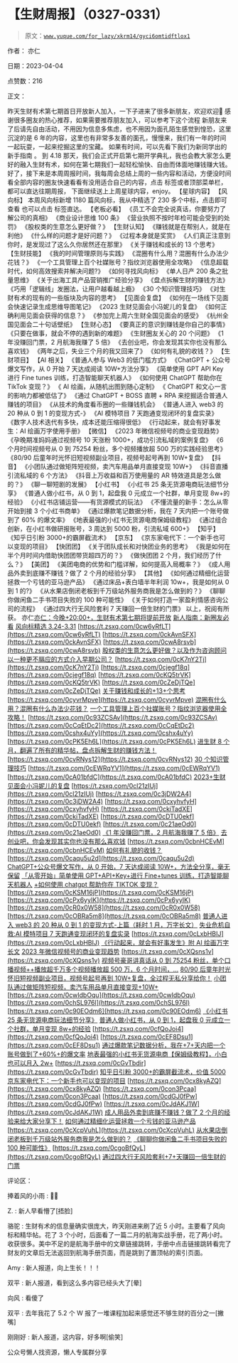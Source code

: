 # 【生财周报】（0327-0331）

> 原文：[`www.yuque.com/for_lazy/xkrm14/gyci6omtidftlox1`](https://www.yuque.com/for_lazy/xkrm14/gyci6omtidftlox1)



作者： 亦仁



日期：2023-04-04



点赞数：216



正文：



昨天生财有术第七期首日开放新人加入，一下子进来了很多新朋友，欢迎欢迎👏 感谢很多圈友的热心推荐，如果需要推荐朋友加入，可以参考下这个流程 新朋友来了后请先自由活动，不用因为信息多焦虑，也不用因为面孔陌生感觉到惶恐，这里沉淀的是 6 年的内容，这里也有非常多友善的面孔，慢慢来，我们有一年的时间一起玩耍，一起来挖掘这里的宝藏。 如果有时间，可以先看下我们为新同学出的新手指南 。 到 4.18 那天，我们会正式开启第七期开学典礼，我也会教大家怎么更好的融入生财有术，如何在第七期我们一起轻松愉快、自由而体面地赚钱赚大钱。 好了，接下来是本周周报时间，我每周会总结上周的一些内容和活动，方便没时间看全部内容的圈友快速看看有没用适合自己的内容，点击 标签或者顶部菜单栏，都可以直达往期周报， 下面继续送上上周星球内容，enjoy。 【星球内容】 【风向标】 本周风向标新增 1180 篇风向标，我从中精选了 230 多个中标，点击即可查看 也可以点击 标签直达。 【老板必看】 《员工不会完全说真话，你要努力了解公司的真相》 《商业设计思维 100 条》 《营业执照不按时年检可能会受到的处罚》 《股权类的生意怎么更好做？》 【生财认知】 《赚钱就是在帮别人，就是在利他》 《什么样的问题才是好问题？》 《过程本身就是奖赏》 《人们真正注意到你时，是发现过了这么久你居然还在那里》 《关于赚钱和成长的 13 个思考》 【生财技能】 《我的时间管理原则与实践》 《混圈有什么用？混圈有什么办法少花钱？》 《一个工具管理上百个社媒账号？指纹浏览器使用全攻略》 《信息超载时代，如何高效搜索并解决问题?》 《如何寻找风向标》 《单人日产 200 条之批量思维》 《关于出海工具产品营销推广经验分享》 《盘点拆解生财的赚钱方法》 《巧用「逻辑线」发圈法，让用户越看越上瘾》 《30 个知识管理技巧》 《对生财有术的现有的一些版块及内容的思考》 【见面会复盘】 《如何在一场线下见面会快速记录生成思维导图笔记》 《2023 生财见面会小冯妮儿的复盘》 《如何正确利用见面会获得的信息？》 《参加完上周六生财全国见面会的感受》 《杭州全国见面会二十句话壁纸》 【生财心态】 《要真正的意识到赚钱是你自己的事情》 《只要在做事，就会不停的遇到新的难题》 《生财圈友关心的 20 个问题》 《1 年没赚回门票，2 月航海我赚了 5 倍》 《去创业吧，你会发现其实你也没有那么喜欢钱》 《两年之后，失业三个月的我又回来了》 《如何有礼貌的收钱？》 【生财项目】 【AI 相关】 《普通人参与 Web3 的低门槛方式》 《ChatGPT + 公众号爆文写作，从 0 开始 7 天达成阅读 10W+方法分享》 《简单使用 GPT API Key 进行 Fine tunes 训练，打造智能聊天机器人》 《如何使用 ChatGPT 帮助你在 TikTok 变现？》 《 AI 绘画，从随机出图到随心定制》 《 ChatGPT 和文心一言的影响力都被低估了》 《通过 ChatGPT + BOSS 直聘 + RPA 来挖掘适合普通人赚钱的项目》 《从技术的角度看币圈的一些赚钱机会》 《普通人进入 web3 的 20 种从 0 到 1 的变现方式-》 《AI 模特项目 7 天跑通变现闭环的复盘实录》 《数字人技术迭代有多快，成本还能压缩得很低》 《行动起来，就会有好事发生：AI 绘画万字使用手册》 【微信】 《2023 年微信视频号的商业变现趋势》 《孕晚期准妈妈通过视频号 10 天涨粉 1000+，成功引流私域的案例复盘》 《6 个月时间视频号从 0 到 75254 粉丝，多个视频播放超 500 万的实践经验思考》 《80/90 后童年时光怀旧短视频副业项目，视频号起号再到 10W+复盘》 【抖音】 《小团队通过做矩阵短视频，卖汽车用品单月直接变现 10W+》 《抖音直播引流私域的 6 个方法》 《抖音上万收益和百万使用量的 AR 特效道具是怎么做的？》 《聊一聊短剧的发展》 【小红书】 《小红书 25 条无货源电商玩法细节分享》 《普通人做小红书，从 0 到 1，起盘我 0 元成立一个社群，单月变现 8w+的经验》 《小红书店铺运营——有货源模式的玩法》 《不懂流量的新手：怎么从零开始到接 3 个小红书商单》 《通过爆款笔记数据分析，我在 7 天内把一个账号做到了 60% 的爆文率》 《地表最强的小红书无货源电商保姆级教程》 《通过组合创新，在小红书做研报账号，3 周达到 5000 粉，引流私域 600+》 【知乎】 《知乎日引粉 3000+的霸屏截流术》 【京东】 《京东家电代下：一个新手也可以变现的项目》 【快团团】 《关于团队成长和对快团业务的思考》 《我是如何在半个月时间内借助快团团带货超四万的？》 《做快团团 2 个月，我们经历了什么？》 【美团】 《美团电商的优势和门槛详解，如何提高入局概率？》 《成人用品外卖到底赚不赚钱？做了 2 个月的经验分享》 【其他】 《如何通过精细化运营拯救一个亏钱的亚马逊产品》 《通过床品+表白墙半年利润 10w+，我是如何从 0 到 1 的?》 《从水果店倒闭老板到千万级站外服务商我是怎么做到的？》 《聊聊你做闲鱼二手书项目失败的 100 种可能性》 《关于如何打造一家盈利情感咨询公司的流程》 《通过四大行无风险套利 7 天赚回一倍生财的门票》 以上，祝阅有所获。 亦仁[亦仁：今晚+20:00+，生财有术第七期将提前开放](https://t.zsxq.com/0c597hn5w) [新人指南：新圈友必看](https://t.zsxq.com/0cqL2cka6) [风向标精选 3.24-3.31](https://i.shengcaiyoushu.com/t/BOA72wL2) [https://t.zsxq.com/0cw6yRfLT](https://t.zsxq.com/0cw6yRfLT) [https://t.zsxq.com/0ckAvnSFX](https://t.zsxq.com/0ckAvnSFX) [https://t.zsxq.com/0cwA8rsvb](https://t.zsxq.com/0cwA8rsvb) [股权类的生意怎么更好做？以及作为咨询顾问以一种更不膈应的方式介入早期公司？](https://t.zsxq.com/0clFyceWM) [https://t.zsxq.com/0cK7nY2Tj](https://t.zsxq.com/0cK7nY2Tj) [https://t.zsxq.com/0cjegf18q](https://t.zsxq.com/0cjegf18q) [https://t.zsxq.com/0cKQ5trVK](https://t.zsxq.com/0cKQ5trVK) [https://t.zsxq.com/0cZeDjTQe](https://t.zsxq.com/0cZeDjTQe) [关于赚钱和成长的+13+个思考](https://t.zsxq.com/0ceOy4AM2) [https://t.zsxq.com/0cyvrMpve](https://t.zsxq.com/0cyvrMpve) [混圈有什么用？混圈有什么办法少花钱？](https://t.zsxq.com/0cTEMmuvt) [一个工具管理上百个社媒账号？指纹浏览器使用全攻略！](https://t.zsxq.com/0cHRYpAaZ) [https://t.zsxq.com/0c93ZCSAv](https://t.zsxq.com/0c93ZCSAv) [https://t.zsxq.com/0cCqEtDc2](https://t.zsxq.com/0cCqEtDc2) [https://t.zsxq.com/0cshx4uYy](https://t.zsxq.com/0cshx4uYy) [https://t.zsxq.com/0cPK5Eh6L](https://t.zsxq.com/0cPK5Eh6L) [进生财 8 个月，翻遍了所有的精华帖，盘点拆解生财的赚钱方法！](https://t.zsxq.com/0cG22Qe2m) [https://t.zsxq.com/0cvRNys12](https://t.zsxq.com/0cvRNys12) [30 个知识管理技巧](https://t.zsxq.com/0cRzZtL8O) [https://t.zsxq.com/0cEWRqYV1](https://t.zsxq.com/0cEWRqYV1) [https://t.zsxq.com/0cA01bfdC](https://t.zsxq.com/0cA01bfdC) [2023+生财见面会小冯妮儿的复盘](https://t.zsxq.com/0cAgFRusZ) [https://t.zsxq.com/0cl21zIUj](https://t.zsxq.com/0cl21zIUj) [https://t.zsxq.com/0c3jDW2A4](https://t.zsxq.com/0c3jDW2A4) [https://t.zsxq.com/0cxyhvfyH](https://t.zsxq.com/0cxyhvfyH) [https://t.zsxq.com/0ckiTadXE](https://t.zsxq.com/0ckiTadXE) [https://t.zsxq.com/0cDTU0ekf](https://t.zsxq.com/0cDTU0ekf) [https://t.zsxq.com/0c21aeOd0](https://t.zsxq.com/0c21aeOd0) [《1 年没赚回门票，2 月航海我赚了 5 倍》](https://t.zsxq.com/0coknPAXs) [去创业吧，你会发现其实你也没有那么喜欢钱](https://t.zsxq.com/0cCjJY1iC) [https://t.zsxq.com/0cbnHCEvM](https://t.zsxq.com/0cbnHCEvM) [如何有礼貌的收钱？](https://t.zsxq.com/0clDNvv6M) [https://t.zsxq.com/0caqu5u2d](https://t.zsxq.com/0caqu5u2d) [ChatGPT+公众号爆文写作，从 0 开始，7 天达成阅读 10W+，方法全分享，毫无保留](https://t.zsxq.com/0cH8u1YPS) [「从零开始」简单使用 GPT+API+Key+进行 Fine+tunes 训练，打造智能聊天机器人](https://t.zsxq.com/0cb0bOF1a) [+如何使用 chatgpt 帮助你在 TIKTOK 变现？](https://t.zsxq.com/0cFNkS3Th) [https://t.zsxq.com/0cKSM16jP](https://t.zsxq.com/0cKSM16jP) [https://t.zsxq.com/0cPx6yyIK](https://t.zsxq.com/0cPx6yyIK) [https://t.zsxq.com/0cR0x0W58](https://t.zsxq.com/0cR0x0W58) [https://t.zsxq.com/0cOBRa5m8](https://t.zsxq.com/0cOBRa5m8) [普通人进入 web3 的 20 种从 0 到 1 的变现方式-上篇（耗时 1 月，万字长文）](https://t.zsxq.com/0c7DB5ANJ) [失业危机自救:AI 模特项目 7 天跑通变现闭环的复盘实录](https://t.zsxq.com/0cfi102mt) [https://t.zsxq.com/0cLxbHBIJ](https://t.zsxq.com/0cLxbHBIJ) [《行动起来，就会有好事发生》附 AI 绘画万字长文](https://t.zsxq.com/0ceuUJLIX) [2023 年微信视频号的商业变现趋势](https://t.zsxq.com/0cRGtLZbm) [https://t.zsxq.com/0cXQsns1v](https://t.zsxq.com/0cXQsns1v) [视频号豪哥讲真话从 0 到 75254 粉丝，单个口播视频++播放超千万多个视频播放超 500 万，6 个月时间，...](https://t.zsxq.com/0cdEsyOX8) [80/90 后童年时光怀旧短视频副业项目，视频号起号再到 10W+复盘，全过程无私分享给你！](https://t.zsxq.com/0cktQswyS) [小团队通过做矩阵短视频，卖汽车用品单月直接变现+10W+](https://t.zsxq.com/0cRTaqmpb) [https://t.zsxq.com/0cwIdbOqu](https://t.zsxq.com/0cwIdbOqu) [https://t.zsxq.com/0chSL976l](https://t.zsxq.com/0chSL976l) [https://t.zsxq.com/0c90EOdm6](https://t.zsxq.com/0c90EOdm6) [《小红书 25 条无货源电商玩法细节分享》](https://t.zsxq.com/0cdNqXMrd) [普通人做小红书，从 0 到 1，起盘我 0 元成立一个社群，单月变现 8w+的经验](https://t.zsxq.com/0cf6zlpeo) [https://t.zsxq.com/0cfQoJoi4](https://t.zsxq.com/0cfQoJoi4) [https://t.zsxq.com/0cEF8Dsu1](https://t.zsxq.com/0cEF8Dsu1) [通过爆款笔记数据分析，我在+7+天内把一个账号做到了+60%+的爆文率](https://t.zsxq.com/0cxBlGprh) [地表最强的小红书无货源电商【保姆级教程】，小白也可以月入 2w+](https://t.zsxq.com/0cCMltj5Y) [https://t.zsxq.com/0cGvTbdir](https://t.zsxq.com/0cGvTbdir) [知乎日引粉 3000+的霸屏截流术，价值 5000](https://t.zsxq.com/0ciPW9Y1D) [京东家电代下：一个新手也可以变现的项目](https://t.zsxq.com/0cOrtWNQn) [https://t.zsxq.com/0cx8kyAZQ](https://t.zsxq.com/0cx8kyAZQ) [https://t.zsxq.com/0con3Pcaa](https://t.zsxq.com/0con3Pcaa) [https://t.zsxq.com/0cdGJ0fPw](https://t.zsxq.com/0cdGJ0fPw) [https://t.zsxq.com/0cJdAKJ1W](https://t.zsxq.com/0cJdAKJ1W) [成人用品外卖到底赚不赚钱？做了 2 个月的经验来给大家分享下！](https://t.zsxq.com/0cqJwXXDV) [如何通过精细化运营拯救一个亏钱的亚马逊产品](https://t.zsxq.com/0cA284JBX) [https://t.zsxq.com/0cXcpVuhL](https://t.zsxq.com/0cXcpVuhL) [从水果店倒闭老板到千万级站外服务商我是怎么做到的？](https://t.zsxq.com/0cjyHfsEv) [《聊聊你做闲鱼二手书项目失败的 100 种可能性》](https://t.zsxq.com/0cpfBGFEx) [https://t.zsxq.com/0cgoBfQyL](https://t.zsxq.com/0cgoBfQyL) [通过四大行无风险套利+7+天赚回一倍生财的门票](https://t.zsxq.com/0cNQlBIyR)



评论区：



捧着风的小雨 : 👏🏻



Z. : 新人早看懵了[捂脸]



骆驼 : 生财有术的信息量确实很庞大，昨天刚进来刷了近 5 小时。主要看了风向标和精华帖。花了 3 个小时，后面看了一篇二月的航海实战手册，花了两小时。收获很多。美中不足的是航海手册中的文章链接跳转，手册中点击链接跳转看完了财友的文章后无法返回到航海手册页面，而是跳到了置顶帖的索引页面。



Amy : 新人报道，向上生长！！！



双平 : 新人报道，看到这么多内容已经头大了[晕]



向风 : 看傻了



双平 : 去年我花了 5.2 个 W 报了一堆课程加起来感觉还不够生财的百分之一[撇嘴]



刚刚好 : 新人报道，这内容，好多啊[偷笑]



公众号懒人找资源，懒人专属群分享

